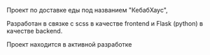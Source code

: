 Проект по доставке еды под названием "КебабХаус", 

Разработан в связке с scss в качестве frontend и Flask (python) в качестве backend.


Проект находится в активной разработке
